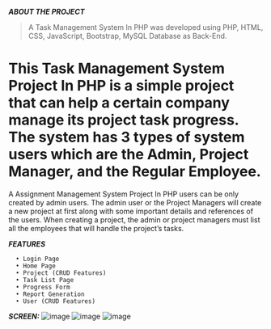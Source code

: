 ***ABOUT THE PROJECT***
> A Task Management System In PHP was developed using PHP, HTML, CSS, JavaScript, Bootstrap, MySQL Database as Back-End.
#  This Task Management System Project In PHP is a simple project that can help a certain company manage its project task progress. The system has 3 types of system users which are the Admin, Project Manager, and the Regular Employee.
  A Assignment Management System Project In PHP users can be only created by admin users. The admin user or the Project Managers will create a new project at first along with some important details and references of the users.
  When creating a project, the admin or project managers must list all the employees that will handle the project’s tasks.
>
***FEATURES***
>
```
  •	Login Page
  •	Home Page
  •	Project (CRUD Features)
  •	Task List Page
  •	Progress Form
  •	Report Generation
  •	User (CRUD Features)
```
>
>
***SCREEN:***
![image](https://github.com/DevGeniusIT/Task-manager-system/assets/118427777/6737d289-8fc6-4043-bd77-030b0fdd6f3d)
![image](https://github.com/DevGeniusIT/Task-manager-system/assets/118427777/9949881f-b1cf-4933-a5af-3f6660386d30)
![image](https://github.com/DevGeniusIT/Task-manager-system/assets/118427777/22543c57-ebb6-445d-880e-939b12a72184)


